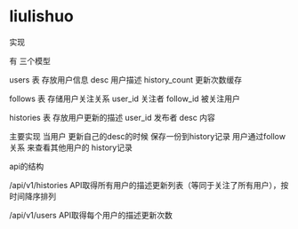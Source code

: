 liulishuo
=========
实现

有 三个模型

users    表 存放用户信息
  desc 用户描述
  history_count 更新次数缓存
  
follows  表 存储用户关注关系
  user_id  关注者
  follow_id 被关注用户
  
histories 表 存放用户更新的描述
  user_id 发布者
  desc 内容

主要实现
  当用户 更新自己的desc的时候
  保存一份到history记录
  用户通过follow关系 来查看其他用户的 history记录

api的结构

/api/v1/histories
API取得所有用户的描述更新列表（等同于关注了所有用户），按时间降序排列


/api/v1/users
API取得每个用户的描述更新次数
